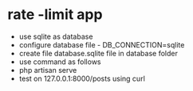 # rate -limit app
- use sqlite as database
- configure database file - DB_CONNECTION=sqlite
- create file database.sqlite file in database folder
- use command as follows
- php artisan serve
- test on 127.0.0.1:8000/posts using curl